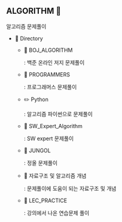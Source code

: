 ## ALGORITHM :bookmark: 

알고리즘 문제풀이

- :open_file_folder: Directory

  - :closed_book: BOJ_ALGORITHM

    : 백준 온라인 저지 문제풀이

    

  - :green_book: PROGRAMMERS

    : 프로그래머스 문제풀이



  - :pencil2: Python

    : 알고리즘 파이썬으로 문제풀이

    

  - :orange_book: SW_Expert_Algorithm
    
    : SW expert 문제풀이

  

  - :blue_book: JUNGOL

    : 정올 문제풀이



  - :pencil: 자료구조 및 알고리즘 개념

    : 문제풀이에 도움이 되는 자료구조 및 개념

    

  - :book: LEC_PRACTICE 

    : 강의에서 나온 연습문제 풀이
